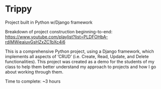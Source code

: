# Trippy
Project built in Python w/Django framework

Breakdown of project construction beginning-to-end:
https://www.youtube.com/playlist?list=PLDFOHbA-rdiMWieaiuvGsHZxZC1bXc4i6

This is a comprehensive Python project, using a Django framework, which implements all aspects of ‘CRUD’ 
(i.e. Create, Read, Update, and Delete functionalities). This project was created as a demo for the students of
my class to help them better understand my approach to projects and how I go about working through them.

Time to complete: ~3 hours
